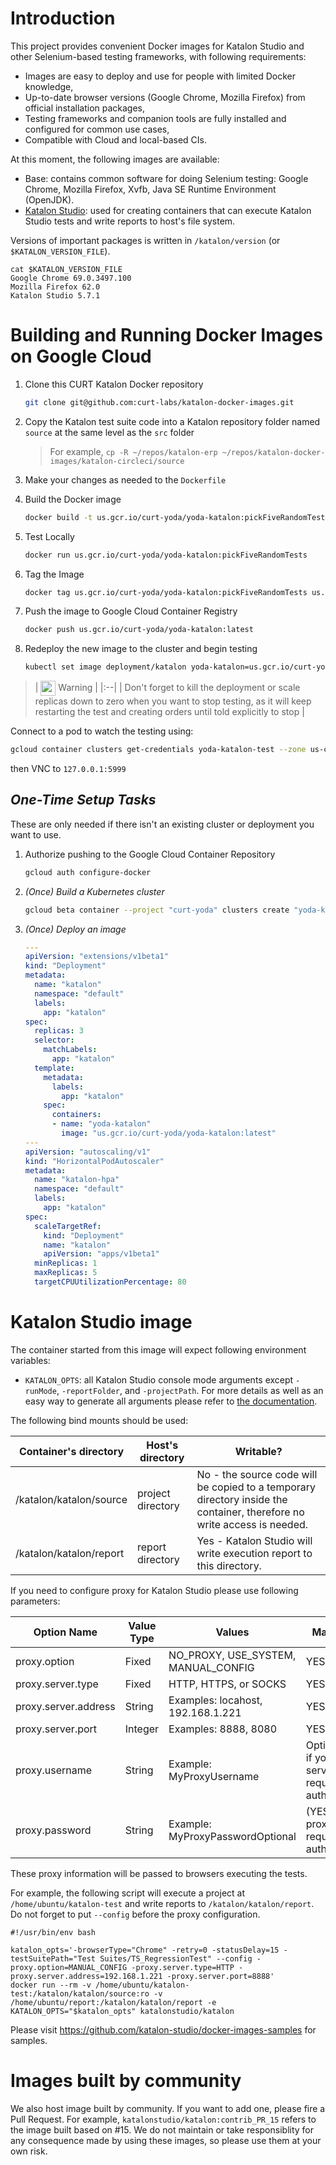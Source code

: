 # Introduction

This project provides convenient Docker images for Katalon Studio and other Selenium-based testing frameworks, with following requirements:

* Images are easy to deploy and use for people with limited Docker knowledge,
* Up-to-date browser versions (Google Chrome, Mozilla Firefox) from official installation packages,
* Testing frameworks and companion tools are fully installed and configured for common use cases,
* Compatible with Cloud and local-based CIs.

At this moment, the following images are available:

* Base: contains common software for doing Selenium testing: Google Chrome, Mozilla Firefox, Xvfb, Java SE Runtime Environment (OpenJDK).
* [Katalon Studio](https://hub.docker.com/r/katalonstudio/katalon/): used for creating containers that can execute Katalon Studio tests and write reports to host's file system.

Versions of important packages is written in `/katalon/version` (or `$KATALON_VERSION_FILE`).

    cat $KATALON_VERSION_FILE
    Google Chrome 69.0.3497.100
    Mozilla Firefox 62.0
    Katalon Studio 5.7.1

# Building and Running Docker Images on Google Cloud
1. Clone this CURT Katalon Docker repository

	```bash
	git clone git@github.com:curt-labs/katalon-docker-images.git
	```

1. Copy the Katalon test suite code into a Katalon repository folder named `source` at the same level as the `src` folder
    > For example, `cp -R ~/repos/katalon-erp ~/repos/katalon-docker-images/katalon-circleci/source`
1. Make your changes as needed to the `Dockerfile`
1. Build the Docker image

	```bash
	docker build -t us.gcr.io/curt-yoda/yoda-katalon:pickFiveRandomTests .
	```

1. Test Locally

	```bash
	docker run us.gcr.io/curt-yoda/yoda-katalon:pickFiveRandomTests
	```

1. Tag the Image

	```bash
	docker tag us.gcr.io/curt-yoda/yoda-katalon:pickFiveRandomTests us.gcr.io/curt-yoda/yoda-katalon:latest
	```

1. Push the image to Google Cloud Container Registry

	```bash
	docker push us.gcr.io/curt-yoda/yoda-katalon:latest
	```

1. Redeploy the new image to the cluster and begin testing

	```bash
	kubectl set image deployment/katalon yoda-katalon=us.gcr.io/curt-yoda/yoda-katalon:latest
	```

> | <img src="https://gist.githubusercontent.com/lefte/a1f67432ad3588f5e46c28e900c842dd/raw/bca7c40cf7cfbb11aa95aefa2d8111cd376e2423/icons8-poison-windows10-100.png" height="24" valign="middle"> Warning |
|:--|
| Don't forget to kill the deployment or scale replicas down to zero when you want to stop testing, as it will keep restarting the test and creating orders until told explicitly to stop |

Connect to a pod to watch the testing using:

```bash
gcloud container clusters get-credentials yoda-katalon-test --zone us-central1-f --project curt-yoda && kubectl port-forward katalon-784964c99d-88cl9 5999:5999
```

then VNC to `127.0.0.1:5999`

## _One-Time Setup Tasks_
These are only needed if there isn't an existing cluster or deployment you want to use.

1. Authorize pushing to the Google Cloud Container Repository

	```bash
	gcloud auth configure-docker
	```

1. _(Once) Build a Kubernetes cluster_

	```bash
	gcloud beta container --project "curt-yoda" clusters create "yoda-katalon-test" --zone "us-central1-f" --no-enable-basic-auth --cluster-version "1.9.7-gke.6" --machine-type "g1-small" --image-type "COS" --disk-type "pd-standard" --disk-size "30" --scopes "https://www.googleapis.com/auth/compute","https://www.googleapis.com/auth/devstorage.read_only","https://www.googleapis.com/auth/logging.write","https://www.googleapis.com/auth/monitoring","https://www.googleapis.com/auth/servicecontrol","https://www.googleapis.com/auth/service.management.readonly","https://www.googleapis.com/auth/trace.append" --num-nodes "1" --no-enable-cloud-logging --no-enable-cloud-monitoring --network "projects/curt-yoda/global/networks/default" --subnetwork "projects/curt-yoda/regions/us-central1/subnetworks/default" --addons HorizontalPodAutoscaling --enable-autoupgrade --enable-autorepair
	```

1. _(Once) Deploy an image_

	```yaml
	---
	apiVersion: "extensions/v1beta1"
	kind: "Deployment"
	metadata:
	  name: "katalon"
	  namespace: "default"
	  labels:
	    app: "katalon"
	spec:
	  replicas: 3
	  selector:
	    matchLabels:
	      app: "katalon"
	  template:
	    metadata:
	      labels:
	        app: "katalon"
	    spec:
	      containers:
	      - name: "yoda-katalon"
	        image: "us.gcr.io/curt-yoda/yoda-katalon:latest"
	---
	apiVersion: "autoscaling/v1"
	kind: "HorizontalPodAutoscaler"
	metadata:
	  name: "katalon-hpa"
	  namespace: "default"
	  labels:
	    app: "katalon"
	spec:
	  scaleTargetRef:
	    kind: "Deployment"
	    name: "katalon"
	    apiVersion: "apps/v1beta1"
	  minReplicas: 1
	  maxReplicas: 5
	  targetCPUUtilizationPercentage: 80
	```

# Katalon Studio image

The container started from this image will expect following environment variables:
* `KATALON_OPTS`: all Katalon Studio console mode arguments except `-runMode`, `-reportFolder`, and `-projectPath`. For more details as well as an easy way to generate all arguments please refer to [the documentation](https://docs.katalon.com/display/KD/Console+Mode+Execution).

The following bind mounts should be used:

| Container's directory     | Host's directory  | Writable? |
| ------------------------- | ----------------- | --------- |
| /katalon/katalon/source | project directory | No - the source code will be copied to a temporary directory inside the container, therefore no write access is needed. |
| /katalon/katalon/report | report directory  | Yes - Katalon Studio will write execution report to this directory. |

If you need to configure proxy for Katalon Studio please use following parameters:

| Option Name          | Value Type | Values                              | Mandatory? |
| -------------------- | ---------- | ----------------------------------- | ---------- |
| proxy.option         | Fixed      | NO_PROXY, USE_SYSTEM, MANUAL_CONFIG | YES        |
| proxy.server.type    | Fixed      | HTTP, HTTPS, or SOCKS               | YES        |
| proxy.server.address | String     | Examples: locahost, 192.168.1.221   | YES        |
| proxy.server.port    | Integer    | Examples: 8888, 8080                | YES        |
| proxy.username       | String	    | Example: MyProxyUsername            | Optional (YES if your proxy server requires authentication) |
| proxy.password       | String     | Example: MyProxyPasswordOptional    | (YES if your proxy server requires authentication) |

These proxy information will be passed to browsers executing the tests.

For example, the following script will execute a project at `/home/ubuntu/katalon-test` and write reports to `/katalon/katalon/report`. Do not forget to put `--config` before the proxy configuration.

    #!/usr/bin/env bash

    katalon_opts='-browserType="Chrome" -retry=0 -statusDelay=15 -testSuitePath="Test Suites/TS_RegressionTest" --config -proxy.option=MANUAL_CONFIG -proxy.server.type=HTTP -proxy.server.address=192.168.1.221 -proxy.server.port=8888'
    docker run --rm -v /home/ubuntu/katalon-test:/katalon/katalon/source:ro -v /home/ubuntu/report:/katalon/katalon/report -e KATALON_OPTS="$katalon_opts" katalonstudio/katalon

Please visit https://github.com/katalon-studio/docker-images-samples for samples.

# Images built by community

We also host image built by community. If you want to add one, please fire a Pull Request. For example, `katalonstudio/katalon:contrib_PR_15` refers to the image built based on #15. We do not maintain or take responsiblity for any consequence made by using these images, so please use them at your own risk.
